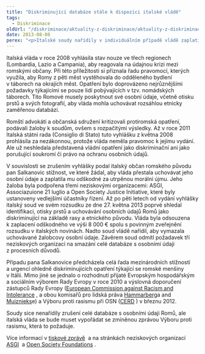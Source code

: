 ```yaml
---
title: "Diskriminující databáze stále k dispozici italské vládě"
tags:
  - Diskriminace
oldUrl: "/diskriminace/aktuality-z-diskriminace/aktuality-z-diskriminace-2013/diskriminujici-databaze-stale-k-dispozici-italske-vlade/"
date: 2013-08-08
perex: "<p>Italské soudy nařídily v individuálním případě vládě zaplatit odškodné za diskriminující uchování osobních údajů.</p>"
---
```


<!-- imported from the old website -->

<p class="align-blok">Italská vláda v roce 2008 vyhlásila stav nouze ve třech regionech (Lombardia, Lazio a Campania), aby reagovala na údajnou krizi mezi romskými občany. Při této příležitosti si přiznala řadu pravomocí, kterých využila, aby Romy z pěti měst vystěhovala do odděleného bydlení v táborech na okrajích měst. Opatření bylo doprovázeno nejrůznějšími požadavky týkajícími se pouze lidí pobývajících v tzv. nomádských táborech. Tito Romové musely poskytnout své osobní údaje, včetně otisku prstů a svých fotografií, aby vláda mohla uchovávat rozsáhlou etnicky zaměřenou databázi. </p><p class="align-blok">Romští advokáti a občanská sdružení kritizovali protiromská opatření, podávali žaloby k soudům, ovšem s rozpačitými výsledky. Až v roce 2011 Italská státní rada (Consiglio di Stato) tuto vyhlášku z května 2008 prohlásila za nezákonnou, protože vláda neměla pravomoc k jejímu vydání. Ale už neshledala představená vládní opatření jako diskriminační ani jako porušující soukromí či právo na ochranu osobních údajů. </p><p class="align-blok">V souvislosti se zrušením vyhlášky podal italský občan romského původu pan Salkanovic stížnost, ve které žádal, aby vláda přestala uchovávat jeho osobní údaje a zaplatila mu odškodné za utrpěnou morální újmu. Jeho žaloba byla podpořena třemi neziskovými organizacemi: ASGI, Associazuione 21 luglio a Open Society Justice Initiative, které byly ustanoveny vedlejšími účastníky řízení. Až po pěti letech od vydání vyhlášky italský soud ve svém rozsudku ze dne 27. května 2013 poprvé shledal identifikaci, otisky prstů a uchovávání osobních údajů Romů jako diskriminující na základě rasy a etnického původu. Vláda byla odsouzena k zaplacení odškodného ve výši 8 000 € spolu s povinným zveřejnění rozsudku v italských novinách. Nadto soud vládě nařídil, aby vymazala uchovávané žalobcovy osobní údaje. Závěrem soud odmítl požadavek tří neziskových organizací na smazání celé databáze s osobními údaji z procesních důvodů.</p><p class="align-blok">Případu pana Salkanovice předcházela celá řada mezinárodních stížností a urgencí ohledně diskriminujících opatření týkající se romské menšiny v Itálii. Mimo jiné se jednalo o rozhodnutí přijaté Evropským hospodářským a sociálním výborem Rady Evropy v roce 2010 a výslovná doporučení zástupců Rady Evropy (<a title="Otevření do nového okna" href="http://www.coe.int/t/dghl/monitoring/ecri/country-by-country/italy/ITA-CbC-IV-2012-002-ENG.pdf" target="_blank">European Commission against Racism and Intolerance</a> , a obou komisařů pro lidská práva <a href="https://wcd.coe.int/ViewDoc.jsp?id=1826921" target="_blank">Hammarberg</a>a and <a href="https://wcd.coe.int/com.instranet.InstraServlet?command=com.instranet.CmdBlobGet&amp;InstranetImage=2143096&amp;SecMode=1&amp;DocId=1926434&amp;Usage=2" target="_blank">Muiznieks</a>e) a Výboru proti rasismu při OSN (<a title="Otevření do nového okna" href="http://www2.ohchr.org/english/bodies/cerd/docs/CERD.C.ITA.CO.16-18.pdf" target="_blank">CERD</a> ) v březnu 2012. </p><p class="align-blok">Soudy sice nenařídily zrušení celé databáze s osobními údaji Romů, ale italská vláda se bude muset vypořádat se zmíněnou zprávou Výboru proti rasismu, která to požaduje. </p><p class="align-blok">Více informací v <a title="Otevření do nového okna" href="http://www.non-discrimination.net/content/media/IT-22-Roma_Identification.pdf" target="_blank">tiskové zprávě</a>  a na stránkách neziskových organizací <a title="Otevření do nového okna" href="http://www.asgi.it/public/parser_download/save/trib_roma_ordinanza_27052012_impronte.pdf" target="_blank">ASGI</a>  a <a title="Otevření do nového okna" href="http://www.opensocietyfoundations.org/voices/italy-takes-step-towards-confronting-anti-roma-discrimination" target="_blank">Open Society Foundations</a> . </p>
